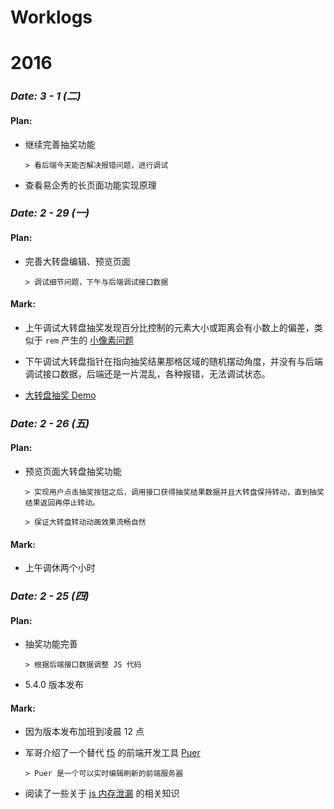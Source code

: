 # Worklogs

# **2016**

### *Date: 3 - 1 (二)*

#### Plan:

- 继续完善抽奖功能

  `> 看后端今天能否解决报错问题，进行调试`

- 查看易企秀的长页面功能实现原理

### *Date: 2 - 29 (一)*

#### Plan:

- 完善大转盘编辑、预览页面

  `> 调试细节问题，下午与后端调试接口数据`
  
#### Mark:

- 上午调试大转盘抽奖发现百分比控制的元素大小或距离会有小数上的偏差，类似于 `rem` 产生的 <a href="http://taobaofed.org/blog/2015/11/04/mobile-rem-problem" target="_blank">小像素问题</a>

- 下午调试大转盘指针在指向抽奖结果那格区域的随机摆动角度，并没有与后端调试接口数据，后端还是一片混乱，各种报错，无法调试状态。

- <a href="http://monine.github.io/study/public/lottery_dzp.html" target="_blank">大转盘抽奖 Demo</a>

### *Date: 2 - 26 (五)*

#### Plan:

- 预览页面大转盘抽奖功能

  `> 实现用户点击抽奖按钮之后，调用接口获得抽奖结果数据并且大转盘保持转动，直到抽奖结果返回再停止转动。`
  
  `> 保证大转盘转动动画效果流畅自然`

#### Mark:

- 上午调休两个小时

### *Date: 2 - 25 (四)*

#### Plan:

- 抽奖功能完善 

  `> 根据后端接口数据调整 JS 代码`
  
- 5.4.0 版本发布

#### Mark:

- 因为版本发布加班到凌晨 12 点

- 军哥介绍了一个替代 <a href="http://getf5.com" target="_blank">f5</a> 的前端开发工具 <a href="http://leeluolee.github.io/2014/10/24/use-puer-helpus-developer-frontend" target="_blank">Puer</a>

  `> Puer 是一个可以实时编辑刷新的前端服务器`

- 阅读了一些关于 <a href="http://www.ibm.com/developerworks/cn/web/wa-jsmemory" target="_blank">js 内存泄漏</a> 的相关知识
